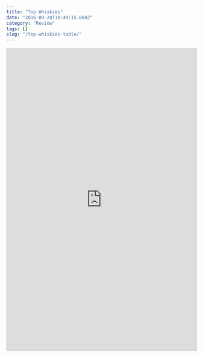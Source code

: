```yaml
---
title: "Top Whiskies"
date: "2016-09-28T18:49:15.000Z"
category: "Review"
tags: []
slug: "/top-whiskies-table/"
---
```

<iframe class="airtable-embed" src="https://airtable.com/embed/shrLKrgizIf6Wojou?backgroundColor=gray&viewControls=on" frameborder="0" onmousewheel="" width="100%" height="800px" style="background: transparent; border: 1px solid #ccc;"></iframe>
    